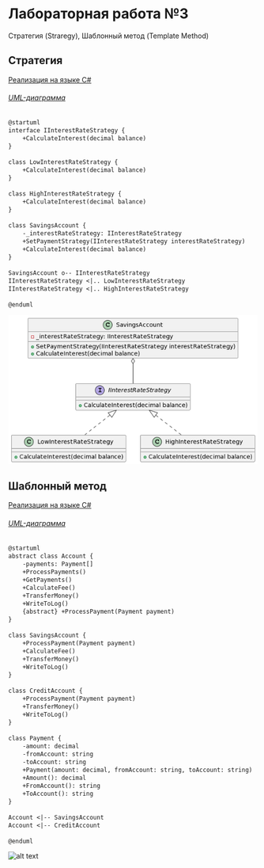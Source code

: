 # Лабораторная работа №3
Стратегия (Straregy), Шаблонный метод (Template Method)

## Стратегия
[Реализация на языке C#](strategy/)

###### [UML-диаграмма](strategy/strategy.puml)
```
@startuml
interface IInterestRateStrategy {
    +CalculateInterest(decimal balance)
}

class LowInterestRateStrategy {
    +CalculateInterest(decimal balance)
}

class HighInterestRateStrategy {
    +CalculateInterest(decimal balance)
}

class SavingsAccount {
    -_interestRateStrategy: IInterestRateStrategy
    +SetPaymentStrategy(IInterestRateStrategy interestRateStrategy)
    +CalculateInterest(decimal balance)
}

SavingsAccount o-- IInterestRateStrategy
IInterestRateStrategy <|.. LowInterestRateStrategy
IInterestRateStrategy <|.. HighInterestRateStrategy

@enduml
```

![alt text](https://github.com/st-georgy/TMP/blob/master/lab3/img/strat-uml.png)

## Шаблонный метод
[Реализация на языке C#](template/)

###### [UML-диаграмма](template/template.puml)
```
@startuml
abstract class Account {
    -payments: Payment[]
    +ProcessPayments()
    +GetPayments()
    +CalculateFee()
    +TransferMoney()
    +WriteToLog()
    {abstract} +ProcessPayment(Payment payment)
}

class SavingsAccount {
    +ProcessPayment(Payment payment)
    +CalculateFee()
    +TransferMoney()
    +WriteToLog()
}

class CreditAccount {
    +ProcessPayment(Payment payment)
    +TransferMoney()
    +WriteToLog()
}

class Payment {
    -amount: decimal
    -fromAccount: string
    -toAccount: string
    +Payment(amount: decimal, fromAccount: string, toAccount: string)
    +Amount(): decimal
    +FromAccount(): string
    +ToAccount(): string
}

Account <|-- SavingsAccount
Account <|-- CreditAccount

@enduml
```

![alt text](https://github.com/st-georgy/TMP/blob/master/lab3/img/templ.png)
